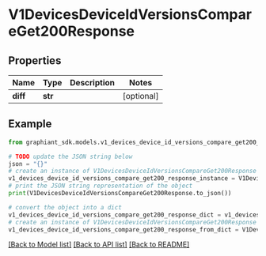 # V1DevicesDeviceIdVersionsCompareGet200Response


## Properties

Name | Type | Description | Notes
------------ | ------------- | ------------- | -------------
**diff** | **str** |  | [optional] 

## Example

```python
from graphiant_sdk.models.v1_devices_device_id_versions_compare_get200_response import V1DevicesDeviceIdVersionsCompareGet200Response

# TODO update the JSON string below
json = "{}"
# create an instance of V1DevicesDeviceIdVersionsCompareGet200Response from a JSON string
v1_devices_device_id_versions_compare_get200_response_instance = V1DevicesDeviceIdVersionsCompareGet200Response.from_json(json)
# print the JSON string representation of the object
print(V1DevicesDeviceIdVersionsCompareGet200Response.to_json())

# convert the object into a dict
v1_devices_device_id_versions_compare_get200_response_dict = v1_devices_device_id_versions_compare_get200_response_instance.to_dict()
# create an instance of V1DevicesDeviceIdVersionsCompareGet200Response from a dict
v1_devices_device_id_versions_compare_get200_response_from_dict = V1DevicesDeviceIdVersionsCompareGet200Response.from_dict(v1_devices_device_id_versions_compare_get200_response_dict)
```
[[Back to Model list]](../README.md#documentation-for-models) [[Back to API list]](../README.md#documentation-for-api-endpoints) [[Back to README]](../README.md)


